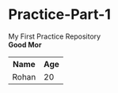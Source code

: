 # Practice-Part-1
My First Practice Repository
<br>
<b>Good Mor</b>
<Table>
  <tr>
    <th>Name</th>
    <th>Age</th>
  </tr>

  <tr>
    <td>Rohan</td>
    <td>20</td>
  </tr>
</Table>

